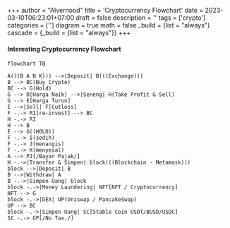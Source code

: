 +++
author = "Alvernood"
title = 'Cryptocurrency Flowchart'
date = 2023-03-10T06:23:01+07:00
draft = false
description = ''
tags = ['crypto']
categories = ['']
diagram = true
math = false
_build = {list = "always"}
cascade = {_build = {list = "always"}}
+++


#### Interesting Cryptocurrency Flowchart


```mermaid
flowchart TB

A(((B A N K))) -->|Deposit| B(((Exchange)))
B --> BC(Buy Crypto)
BC --> G(Hold)
G --> D[Harga Naik] -->|Seneng| H(Take Profit & Sell)
G --> E[Harga Turun]
E -->|Sell| F[Cutloss]
F -.-> RI[re-invest] --> BC
H -.-> RI
H --> B
E --> G((HOLD))
F -.-> I(sedih)
F -.-> J(menangis)
F -.-> K(menyesal)
A --> PJ[/Bayar Pajak/]
H -.->|Transfer & Simpen| block(((Blockchain - Metamask)))
block -->|Deposit| B
B -->|Withdraw| A
B -.->|Simpen Uang| block
block -.->|Money Laundering| NFT[NFT / Cryptocurrency]
NFT --> G
block -.->|DEX| UP(Uniswap / PancakeSwap)
UP --> BC
block -.->|Simpen Uang| SC[Stable Coin USDT/BUSD/USDC]
SC -.-> GP[/No Tax./]
```
